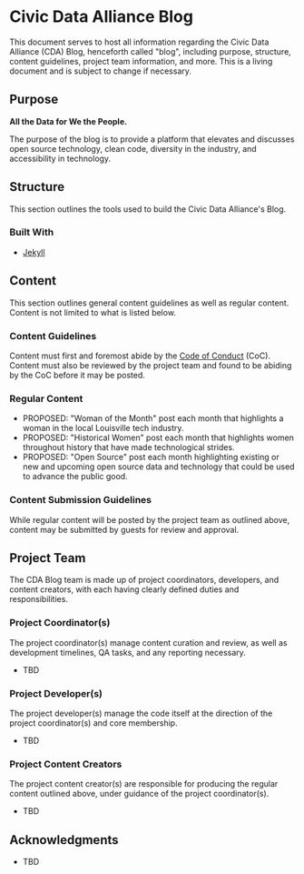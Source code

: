 # Civic Data Alliance Blog

This document serves to host all information regarding the Civic Data Alliance (CDA) Blog, henceforth called "blog", including purpose, structure, content guidelines, project team information, and more. This is a living document and is subject to change if necessary.

## Purpose

**All the Data for We the People.**

The purpose of the blog is to provide a platform that elevates and discusses open source technology, clean code, diversity in the industry, and accessibility in technology.

## Structure

This section outlines the tools used to build the Civic Data Alliance's Blog.

### Built With

* [Jekyll](https://github.com/jekyll/jekyll)

## Content

This section outlines general content guidelines as well as regular content. Content is not limited to what is listed below.

### Content Guidelines

Content must first and foremost abide by the [Code of Conduct](https://github.com/civicdata/cda-wiki/blob/master/Code-of-Conduct.md) (CoC). Content must also be reviewed by the project team and found to be abiding by the CoC before it may be posted.

### Regular Content

* PROPOSED: "Woman of the Month" post each month that highlights a woman in the local Louisville tech industry.
* PROPOSED: "Historical Women" post each month that highlights women throughout history that have made technological strides.
* PROPOSED: "Open Source" post each month highlighting existing or new and upcoming open source data and technology that could be used to advance the public good.

### Content Submission Guidelines

While regular content will be posted by the project team as outlined above, content may be submitted by guests for review and approval.

## Project Team

The CDA Blog team is made up of project coordinators, developers, and content creators, with each having clearly defined duties and responsibilities.

### Project Coordinator(s)

The project coordinator(s) manage content curation and review, as well as development timelines, QA tasks, and any reporting necessary.

* TBD

### Project Developer(s)

The project developer(s) manage the code itself at the direction of the project coordinator(s) and core membership.

* TBD

### Project Content Creators

The project content creator(s) are responsible for producing the regular content outlined above, under guidance of the project coordinator(s).

* TBD

## Acknowledgments

* TBD
